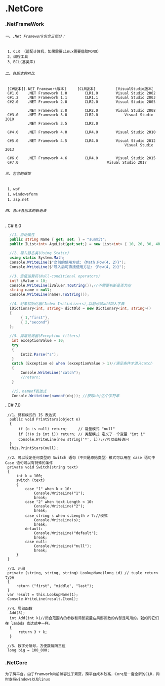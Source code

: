# .NetCore

### .NetFrameWork

###### `一、.Net Framework包含三部分：`
  
     1、CLR （适配计算机，如果需要Linux需要借助MONO）
     2、编程工具
     3、BCL(基类库)
     
###### `二、各版本的对比`
  
     [C#版本][.NET Framework版本]	  [CLR版本]	      [VisualStudio版本]
     C#1.0	  .NET Framework 1.0	    CLR1.0	      Visual Studio 2002
     C#1.2	  .NET Framework 1.1	    CLR1.1	      Visual Studio 2003
     C#2.0	  .NET Framework 2.0	    CLR2.0	      Visual Studio 2005
     
          	  .NET Framework 2.0	    CLR2.0	      Visual Studio 2008
     C#3.0    .NET Framework 3.0	    CLR2.0            Visual Studio 2010
              .NET Framework 3.5	    CLR2.0	
            
     C#4.0	  .NET Framework 4.0	    CLR4.0	      Visual Studio 2010
     
     C#5.0	  .NET Framework 4.5	    CLR4.0	      Visual Studio 2012
                                                          Visual Studio 2013
                                              
     C#6.0	  .NET Framework 4.6	    CLR4.0	      Visual Studio 2015
     C#7.0			                              Visual Studio 2017
     
###### `三、包含的框架`
     
     1、wpf
     1、windowsform
     1、asp.net
     
###### `四、各c#各版本的新语法`

. C# 6.0
```.cs
  //1、自动属性
  public string Name { get; set; } = "summit";
  public IList<int> AgeList{get;set;} = new List<int> { 10, 20, 30, 40, 50 };
  
  //2、导入静态类(Using Static)
  using static System.Math;
  Console.WriteLine($"之前的使用方式: {Math.Pow(4, 2)}");
  Console.WriteLine($"导入后可直接使用方法: {Pow(4, 2)}");
  
  //3、空值运算符(Null-conditional operators)
  int? iValue = 10;
  Console.WriteLine(iValue?.ToString());//不需要判断是否为空
  string name = null;
  Console.WriteLine(name?.ToString());
  
  //4、对象初始化器(Index Initializers),以前必须add加入字典
  IDictionary<int, string> dictOld = new Dictionary<int, string>()
  {
       { 1,"first"},
       { 2,"second"}
  };
   
  //5、异常过滤器(Exception filters)
   int exceptionValue = 10;
   try
   {
       Int32.Parse("s");
   }
   catch (Exception e) when (exceptionValue > 1)//满足条件才进入catch
   {
       Console.WriteLine("catch");
       //return;
   }
   
   //5、nameof表达式
   Console.WriteLine(nameof(obj)); //获取obj这个字符串
```

. C# 7.0
```.CS
 //1、具有模式的 IS 表达式
  public void PrintStars(object o)
  {
      if (o is null) return;     // 常量模式 "null"
      if (!(o is int i)) return; // 类型模式 定义了一个变量 "int i"
      Console.WriteLine(new string('*', i));//可以直接访问
  }
  this.PrintStars(null);
  
 //2、可以设定任何类型的 Switch 语句（不只是原始类型）模式可以用在 case 语句中 Case 语句可以有特殊的条件
 private void Switch(string text)
 {
     int k = 100;
     switch (text)
     {
         case "1" when k > 10:
             Console.WriteLine("1");
             break;
         case "2" when text.Length < 10:
             Console.WriteLine("2");
             break;
         case string s when s.Length > 7://模式
             Console.WriteLine(s);
             break;
         default:
             Console.WriteLine("default");
             break;
         case null:
             Console.WriteLine("null");
             break;
     }
 }
 
 //3、元组
 private (string, string, string) LookupName(long id) // tuple return type
 {
     return ("first", "middle", "last");
 }
 var result = this.LookupName(1);
 Console.WriteLine(result.Item1);
 
 //4、局部函数
  Add(3);
  int Add(int k)//闭合范围内的参数和局部变量在局部函数的内部是可用的，就如同它们在 lambda 表达式中一样。
  {
      return 3 + k;
  }
  
 //5、数字分隔号，方便数每隔三位
 long big = 100_000;
```
### .NetCore
  `为了跨平台，由于framwork向前兼容过于累赘，跨平台成本较高，Core是一套全新的CLR，同时支持windows以及linux`
